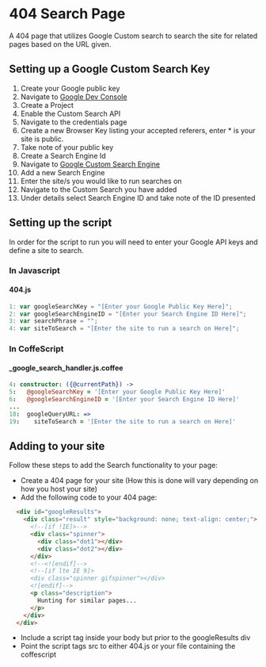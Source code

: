 # 404 Search Page

A 404 page that utilizes Google Custom search to search the site for related pages based on the URL given.

## Setting up a Google Custom Search Key

1. Create your Google public key
  1. Navigate to [Google Dev Console](https://console.developers.google.com/project)
  2. Create a Project
  3. Enable the Custom Search API
  4. Navigate to the credentials page
  5. Create a new Browser Key listing your accepted referers, enter * is your site is public.
  6. Take note of your public key
2. Create a Search Engine Id
  1. Navigate to [Google Custom Search Engine](https://www.google.co.nz/cse/all)
  2. Add a new Search Engine
  3. Enter the site/s you would like to run searches on
  4. Navigate to the Custom Search you have added
  5. Under details select Search Engine ID and take note of the ID presented


## Setting up the script
In order for the script to run you will need to enter your Google API keys and define a site to search.

### In Javascript
#### 404.js
```javascript
1: var googleSearchKey = "[Enter your Google Public Key Here]";
2: var googleSearchEngineID = "[Enter your Search Engine ID Here]";
3: var searchPhrase = "";
4: var siteToSearch = "[Enter the site to run a search on Here]";
```

### In CoffeScript
#### _google_search_handler.js.coffee
```coffeescript
4: constructor: ({@currentPath}) ->
5:   @googleSearchKey = '[Enter your Google Public Key Here]'
6:   @googleSearchEngineID = '[Enter your Search Engine ID Here]'
...
18:  googleQueryURL: =>
19:    siteToSearch = '[Enter the site to run a search on Here]'
```

## Adding to your site
Follow these steps to add the Search functionality to your page:

- Create a 404 page for your site (How this is done will vary depending on how you host your site)
- Add the following code to your 404 page:

```html
  <div id="googleResults">
    <div class="result" style="background: none; text-align: center;">
      <!--[if !IE]>-->
      <div class="spinner">
        <div class="dot1"></div>
        <div class="dot2"></div>
      </div>
      <!--<![endif]-->
      <!--[if lte IE 9]>
      <div class="spinner gifspinner"></div>
      <![endif]-->
      <p class="description">
        Hunting for similar pages...
      </p>
    </div>
  </div>
```

- Include a script tag inside your body but prior to the googleResults div
- Point the script tags src to either 404.js or your file containing the coffescript
